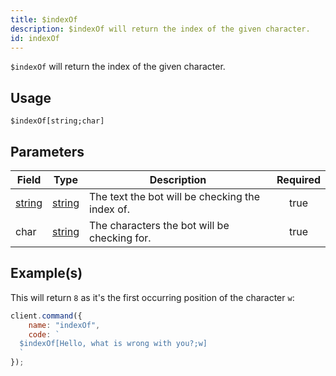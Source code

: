 ```yaml
---
title: $indexOf
description: $indexOf will return the index of the given character.
id: indexOf
---
```


`$indexOf` will return the index of the given character.

## Usage

```aoi
$indexOf[string;char]
```

## Parameters

| Field                                                                                             | Type                                                                                              | Description                                     | Required |
| ------------------------------------------------------------------------------------------------- | ------------------------------------------------------------------------------------------------- | ----------------------------------------------- | :------: |
| [string](https://developer.mozilla.org/en-US/docs/Web/JavaScript/Reference/Global_Objects/String) | [string](https://developer.mozilla.org/en-US/docs/Web/JavaScript/Reference/Global_Objects/String) | The text the bot will be checking the index of. |   true   |
| char                                                                                              | [string](https://developer.mozilla.org/en-US/docs/Web/JavaScript/Reference/Global_Objects/String) | The characters the bot will be checking for.    |   true   |

## Example(s)

This will return `8` as it's the first occurring position of the character `w`:

```javascript
client.command({
    name: "indexOf",
    code: `
  $indexOf[Hello, what is wrong with you?;w]
  `
});
```
